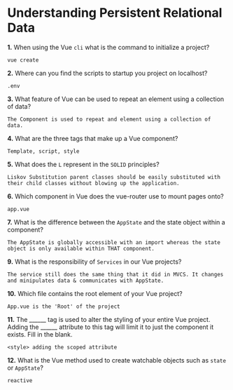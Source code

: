# Understanding Persistent Relational Data

**1.** When using the Vue `cli` what is the command to initialize a project?
<!-- enter you answer in the space below -->
```
vue create
```
**2.** Where can you find the scripts to startup you project on localhost?
<!-- enter you answer in the space below -->
```
.env 
```
**3.** What feature of Vue can be used to repeat an element using a collection of data?
<!-- enter you answer in the space below -->
```
The Component is used to repeat and element using a collection of data.
```
**4.** What are the three tags that make up a Vue component?
<!-- enter you answer in the space below -->
```
Template, script, style
```
**5.** What does the `L` represent in the `SOLID` principles?
<!-- enter you answer in the space below -->
```
Liskov Substitution parent classes should be easily substituted with their child classes without blowing up the application.
```
**6.** Which component in Vue does the vue-router use to mount pages onto?
<!-- enter you answer in the space below -->
```
app.vue
```
**7.** What is the difference between the `AppState` and the state object within a component?
<!-- enter you answer in the space below -->
```
The AppState is globally accessible with an import whereas the state object is only available within THAT component.
```
**9.** What is the responsibility of `Services` in our Vue projects?
<!-- enter you answer in the space below -->
```
The service still does the same thing that it did in MVCS. It changes and minipulates data & communicates with AppState.
```
**10.** Which file contains the root element of your Vue project?
<!-- enter you answer in the space below -->
```
App.vue is the 'Root' of the project
```
**11.** The ______ tag is used to alter the styling of your entire Vue project.  Adding the ______ attribute to this tag will limit it to just the component it exists.  Fill in the blank.
<!-- enter you answer in the space below -->
```
<style> adding the scoped attribute
```
**12.** What is the Vue method used to create watchable objects such as `state` or `AppState`?
<!-- enter you answer in the space below -->
```
reactive
```